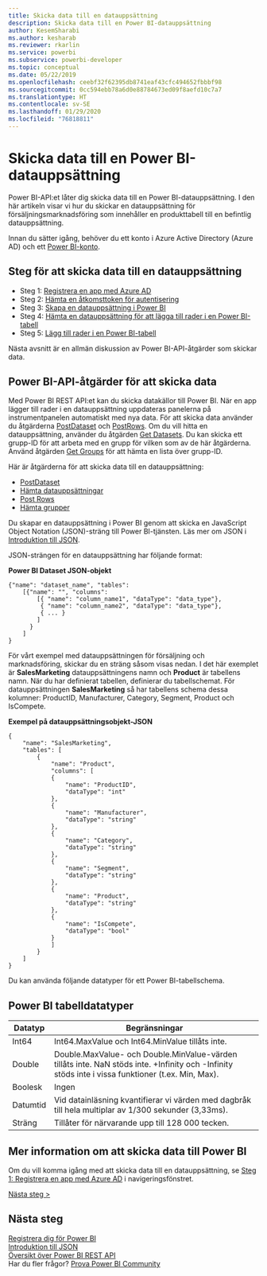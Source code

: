 ```yaml
---
title: Skicka data till en datauppsättning
description: Skicka data till en Power BI-datauppsättning
author: KesemSharabi
ms.author: kesharab
ms.reviewer: rkarlin
ms.service: powerbi
ms.subservice: powerbi-developer
ms.topic: conceptual
ms.date: 05/22/2019
ms.openlocfilehash: ceebf32f62395db8741eaf43cfc494652fbbbf98
ms.sourcegitcommit: 0cc594ebb78a6d0e88784673ed09f8aefd10c7a7
ms.translationtype: HT
ms.contentlocale: sv-SE
ms.lasthandoff: 01/29/2020
ms.locfileid: "76818811"
---
```

# <a name="push-data-into-a-power-bi-dataset"></a>Skicka data till en Power BI-datauppsättning

Power BI-API:et låter dig skicka data till en Power BI-datauppsättning. I den här artikeln visar vi hur du skickar en datauppsättning för försäljningsmarknadsföring som innehåller en produkttabell till en befintlig datauppsättning.

Innan du sätter igång, behöver du ett konto i Azure Active Directory (Azure AD) och ett [Power BI-konto](create-an-azure-active-directory-tenant.md).

## <a name="steps-to-push-data-into-a-dataset"></a>Steg för att skicka data till en datauppsättning

* Steg 1: [Registrera en app med Azure AD](walkthrough-push-data-register-app-with-azure-ad.md)
* Steg 2: [Hämta en åtkomsttoken för autentisering](walkthrough-push-data-get-token.md)
* Steg 3: [Skapa en datauppsättning i Power BI](walkthrough-push-data-create-dataset.md)
* Steg 4: [Hämta en datauppsättning för att lägga till rader i en Power BI-tabell](walkthrough-push-data-get-datasets.md)
* Steg 5: [Lägg till rader i en Power BI-tabell](walkthrough-push-data-add-rows.md)

Nästa avsnitt är en allmän diskussion av Power BI-API-åtgärder som skickar data.

## <a name="power-bi-api-operations-to-push-data"></a>Power BI-API-åtgärder för att skicka data

Med Power BI REST API:et kan du skicka datakällor till Power BI. När en app lägger till rader i en datauppsättning uppdateras panelerna på instrumentpanelen automatiskt med nya data. För att skicka data använder du åtgärderna [PostDataset](https://docs.microsoft.com/rest/api/power-bi/pushdatasets/datasets_postdataset) och [PostRows](https://docs.microsoft.com/rest/api/power-bi/pushdatasets/datasets_postrows). Om du vill hitta en datauppsättning, använder du åtgärden [Get Datasets](https://docs.microsoft.com/rest/api/power-bi/datasets/getdatasets). Du kan skicka ett grupp-ID för att arbeta med en grupp för vilken som av de här åtgärderna. Använd åtgärden [Get Groups](https://docs.microsoft.com/rest/api/power-bi/groups/getgroups) för att hämta en lista över grupp-ID.

Här är åtgärderna för att skicka data till en datauppsättning:

* [PostDataset](https://docs.microsoft.com/rest/api/power-bi/pushdatasets/datasets_postdataset)
* [Hämta datauppsättningar](https://docs.microsoft.com/rest/api/power-bi/datasets/getdatasets)
* [Post Rows](https://docs.microsoft.com/rest/api/power-bi/pushdatasets/datasets_postrows)
* [Hämta grupper](https://docs.microsoft.com/rest/api/power-bi/groups/getgroups)

Du skapar en datauppsättning i Power BI genom att skicka en JavaScript Object Notation (JSON)-sträng till Power BI-tjänsten. Läs mer om JSON i [Introduktion till JSON](https://json.org/).

JSON-strängen för en datauppsättning har följande format:

**Power BI Dataset JSON-objekt**

    {"name": "dataset_name", "tables":
        [{"name": "", "columns":
            [{ "name": "column_name1", "dataType": "data_type"},
             { "name": "column_name2", "dataType": "data_type"},
             { ... }
            ]
          }
        ]
    }

För vårt exempel med datauppsättningen för försäljning och marknadsföring, skickar du en sträng såsom visas nedan. I det här exemplet är **SalesMarketing** datauppsättningens namn och **Product** är tabellens namn. När du har definierat tabellen, definierar du tabellschemat. För datauppsättningen **SalesMarketing** så har tabellens schema dessa kolumner: ProductID, Manufacturer, Category, Segment, Product och IsCompete.

**Exempel på datauppsättningsobjekt-JSON**

    {
        "name": "SalesMarketing",
        "tables": [
            {
                "name": "Product",
                "columns": [
                {
                    "name": "ProductID",
                    "dataType": "int"
                },
                {
                    "name": "Manufacturer",
                    "dataType": "string"
                },
                {
                    "name": "Category",
                    "dataType": "string"
                },
                {
                    "name": "Segment",
                    "dataType": "string"
                },
                {
                    "name": "Product",
                    "dataType": "string"
                },
                {
                    "name": "IsCompete",
                    "dataType": "bool"
                }
                ]
            }
        ]
    }

Du kan använda följande datatyper för ett Power BI-tabellschema.

## <a name="power-bi-table-data-types"></a>Power BI tabelldatatyper

| **Datatyp** | **Begränsningar** |
| --- | --- |
| Int64 |Int64.MaxValue och Int64.MinValue tillåts inte. |
| Double |Double.MaxValue- och Double.MinValue-värden tillåts inte. NaN stöds inte. +Infinity och -Infinity stöds inte i vissa funktioner (t.ex. Min, Max). |
| Boolesk |Ingen |
| Datumtid |Vid datainläsning kvantifierar vi värden med dagbråk till hela multiplar av 1/300 sekunder (3,33ms). |
| Sträng |Tillåter för närvarande upp till 128 000 tecken. |

## <a name="learn-more-about-pushing-data-into-power-bi"></a>Mer information om att skicka data till Power BI

Om du vill komma igång med att skicka data till en datauppsättning, se [Steg 1: Registrera en app med Azure AD](walkthrough-push-data-register-app-with-azure-ad.md) i navigeringsfönstret.

[Nästa steg >](walkthrough-push-data-register-app-with-azure-ad.md)

## <a name="next-steps"></a>Nästa steg

[Registrera dig för Power BI](create-an-azure-active-directory-tenant.md)  
[Introduktion till JSON](https://json.org/)  
[Översikt över Power BI REST API](overview-of-power-bi-rest-api.md)  
Har du fler frågor? [Prova Power BI Community](https://community.powerbi.com/)